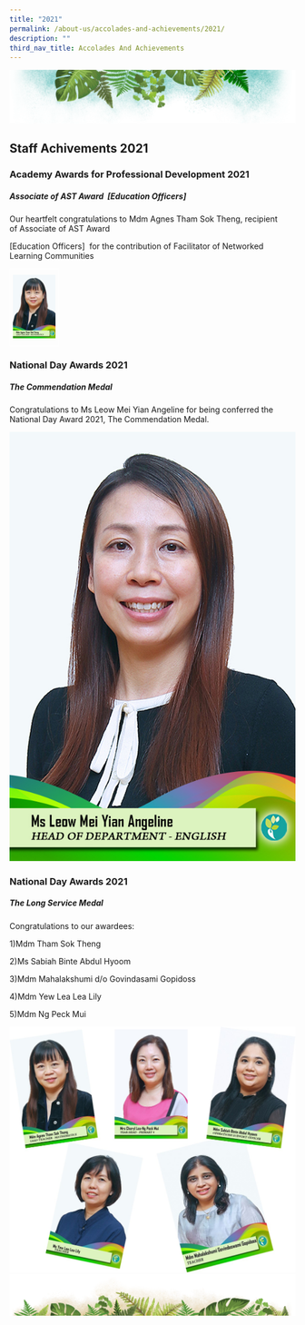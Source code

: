 ```yaml
---
title: "2021"
permalink: /about-us/accolades-and-achievements/2021/
description: ""
third_nav_title: Accolades And Achievements
---
```

![](/images/Banner.png)


Staff Achivements 2021
----

### Academy Awards for Professional Development 2021

##### **Associate of AST Award&nbsp;&nbsp;\[Education Officers\]**

Our heartfelt congratulations to Mdm Agnes&nbsp;Tham Sok Theng, recipient of&nbsp;Associate of AST Award&nbsp;

\[Education Officers\]&nbsp; for the contribution of&nbsp;Facilitator of Networked Learning Communities

<style type="text/css">
.tg  {border-collapse:collapse;border-spacing:0;}
.tg td{border-color:black;border-style:solid;border-width:1px;font-family:Arial, sans-serif;font-size:14px;
  overflow:hidden;padding:10px 5px;word-break:normal;}
.tg th{border-color:black;border-style:solid;border-width:1px;font-family:Arial, sans-serif;font-size:14px;
  font-weight:normal;overflow:hidden;padding:10px 5px;word-break:normal;}
.tg .tg-8jgo{border-color:#ffffff;text-align:center;vertical-align:top}
</style>
<table class="tg">
<thead>
  <tr>
    <td class="tg-8jgo"><img src="/images/Awards/Mdm%20Agnes%20Tham%20Sok%20Theng.jpg" alt="Image" width="75" height="112"></td>
  </tr>
</thead>
</table>



### National Day Awards 2021&nbsp;

##### **The Commendation Medal**&nbsp;

Congratulations to Ms Leow Mei Yian Angeline for being conferred the National Day Award 2021,&nbsp;The Commendation Medal.

![](/images/Awards/Ms%20Leow%20Mei%20Yian%20Angeline.jpg)


### National Day Awards 2021

##### **The Long Service Medal**&nbsp;
Congratulations to our awardees:

1)Mdm Tham Sok Theng

2)Ms Sabiah Binte Abdul Hyoom

3)Mdm Mahalakshumi d/o Govindasami Gopidoss

4)Mdm Yew Lea Lea Lily

5)Mdm Ng Peck Mui


![](/images/Awards/LongServiceAwards.jpg)
![](/images/bg-bottom.png)